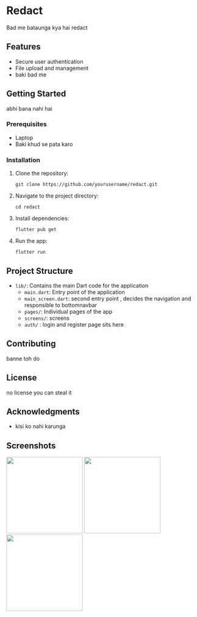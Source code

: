 # Redact

Bad me bataunga kya hai redact

## Features

- Secure user authentication
- File upload and management
- baki bad me

## Getting Started

abhi bana nahi hai 

### Prerequisites

- Laptop
- Baki khud se pata karo


### Installation

1. Clone the repository:
   ```
   git clone https://github.com/yourusername/redact.git
   ```

2. Navigate to the project directory:
   ```
   cd redact
   ```

3. Install dependencies:
   ```
   flutter pub get
   ```

4. Run the app:
   ```
   flutter run
   ```

## Project Structure

- `lib/`: Contains the main Dart code for the application
  - `main.dart`: Entry point of the application
  - `main_screen.dart`: second entry point , decides the navigation and responsible to bottomnavbar
  - `pages/`: Individual pages of the app
  - `screens/`: screens
  - `auth/` : login and register page sits here

## Contributing

banne toh do 

## License

no license you can steal it

## Acknowledgments

- kisi ko nahi karunga

## Screenshots

<p float="left">
  <img src="screenshots/login_screen.png" width="200" />
  
  <img src="screenshots/home_screen.png" width="200" /> 
  <img src="screenshots/file_upload_screen.png" width="200" />
</p>

